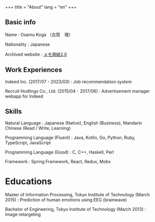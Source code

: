 +++
title = "About"
lang = "en"
+++

## Basic info

Name
: Osamu Koga （古賀　理）

Nationality
: Japanese

Archived website
: [メモ用紙2.0](/index_memoyoushi.html)

## Work Experiences
Indeed Inc. (2017/07 - 2023/03)
: Job recommendation system

Recruit Hodlings Co., Ltd. (2015/04 - 2017/06)
: Advertisement manager webapp for Indeed

## Skills
Natural Language
: Japanese (Native), English (Business), Mandarin Chinese (Read / Write, Learning)

Programming Language (Fluent)
: Java, Kotlin, Go, Python, Ruby, TypeScript, JavaScript

Programming Language (Good)
: C, C++, Haskell, Perl

Framework
: Spring Framework, React, Redux, Mobx

# Educations
Master of Information Processing, Tokyo Institute of Technology (March 2015)
: Prediction of human emotions using EEG (brainwave)

Bachelor of Engineering, Tokyo Institute of Technology (March 2013)
: Image retargeting